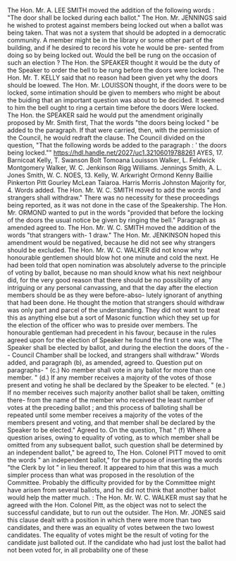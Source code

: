 The Hon. Mr. A. LEE SMITH moved the addition of the following words : "The door shall be locked during each ballot." The Hon. Mr. JENNINGS said he wished to protest against members being locked out when a ballot was being taken. That was not a system that should be adopted in a democratic community. A member might be in the library or some other part of the building, and if he desired to record his vote he would be pre- sented from doing so by being locked out. Would the bell be rung on the occasion of such an election ? The Hon. the SPEAKER thought it would be the duty of the Speaker to order the bell to be rung before the doors were locked. The Hon. Mr. T. KELLY said that no reason had been given yet why the doors should be loewed. The Hon. Mr. LOUISSON thought, if the doors were to be locked, some intimation should be given to members who might be about the buiding that an important question was about to be decided. It seemed to him the bell ought to ring a certain time before the doors Were locked. The Hon. the SPEAKER said he would put the amendment originally proposed by Mr. Smith first, That the words "the doors being locked " be added to the paragraph. If that were carried, then, with the permission of the Council, he would redraft the clause. The Council divided on the question, "That the following words be added to the paragraph : ' the doors being locked."" https://hdl.handle.net/2027/uc1.32106019788261 AYES, 17. Barnicoat Kelly, T. Swanson Bolt Tomoana Louisson Walker, L. Feldwick Montgomery Walker, W. C. Jenkinson Rigg Williams. Jennings Smith, A. L. Jones Smith, W. C. NOES, 13. Kelly, W. Arkwright Ormond Kenny Baillie Pinkerton Pitt Gourley McLean Taiaroa. Harris Morris Johnston Majority for, 4. Words added. The Hon. Mr. W. C. SMITH moved to add the words "and strangers shall withdraw." There was no necessity for these proceedings being reported, as it was not done in the case of the Speakership. The Hon. Mr. ORMOND wanted to put in the words "provided that before the locking of the doors the usual notice be given by ringing the bell." Paragraph as amended agreed to. The Hon. Mr. W. C. SMITH moved the addition of the words "that strangers with- 1 draw." The Hon. Mr. JENKINSON hoped this amendment would be negatived, because he did not see why strangers should be excluded. The Hon. Mr. W. C. WALKER did not know why honourable gentlemen should blow hot one minute and cold the next. He had been told that open nomination was absolutely adverse to the principle of voting by ballot, because no man should know what his next neighbour did, for the very good reason that there should be no possibility of any intriguing or any personal canvassing, and that the day after the election members should be as they were before-abso- lutely ignorant of anything that had been done. He thought the motion that strangers should withdraw was only part and parcel of the understanding. They did not want to treat this as anything else but a sort of Masonic function which they set up for the election of the officer who was to preside over members. The honourable gentleman had precedent in his favour, because in the rules agreed upon for the election of Speaker he found the first t one was, "The Speaker shall be elected by ballot, and during the election the doors of the \-- Council Chamber shall be locked, and strangers shall withdraw." Words added, and paragraph (b), as amended, agreed to. Question put on paragraphs- " (c.) No member shall vote in any ballot for more than one member. " (d.) If any member receives a majority of the votes of those present and voting he shall be declared by the Speaker to be elected. " (e.) If no member receives such majority another ballot shall be taken, omitting there- from the name of the member who received the least number of votes at the preceding ballot ; and this process of balloting shall be repeated until some member receives a majority of the votes of the members present and voting, and that member shall be declared by the Speaker to be elected." Agreed to. On the question, That " (f) Where a question arises, owing to equality of voting, as to which member shall be omitted from any subsequent ballot, such question shall be determined by an independent ballot," be agreed to, The Hon. Colonel PITT moved to omit the words " an independent ballot," for the purpose of inserting the words "the Clerk by lot " in lieu thereof. It appeared to him that this was a much simpler process than what was proposed in the resolution of the Committee. Probably the difficulty provided for by the Committee might have arisen from several ballots, and he did not think that another ballot would help the matter much. : The Hon. Mr. W. C. WALKER must say that he agreed with the Hon. Colonel Pitt, as the object was not to select the successful candidate, but to run out the outsider. The Hon. Mr. JONES said this clause dealt with a position in which there were more than two candidates, and there was an equality of votes between the two lowest candidates. The equality of votes might be the result of voting for the candidate just balloted out. If the candidate who had just lost the ballot had not been voted for, in all probability one of these <!-- PageNumber="1" --> 